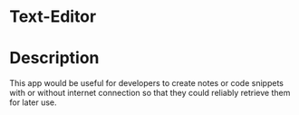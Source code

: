 # Text-Editor
# Description
This app would be useful for developers to create notes or code snippets with or without internet connection so that they could reliably retrieve them for later use.

